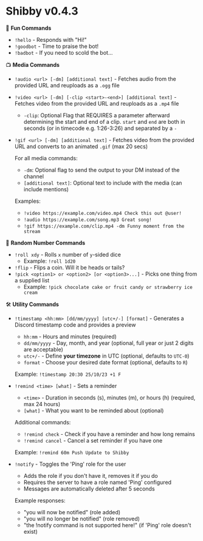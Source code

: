 # Shibby v0.4.3

🎈 **Fun Commands**
- `!hello` - Responds with "Hi!"
- `!goodbot` - Time to praise the bot!
- `!badbot` - If you need to scold the bot...

📺 **Media Commands**
- `!audio <url> [-dm] [additional text]` - Fetches audio from the provided URL and reuploads as a `.ogg` file
- `!video <url> [-dm] [-clip <start>-<end>] [additional text]` - Fetches video from the provided URL and reuploads as a `.mp4` file
  - `-clip`: Optional Flag that REQUIRES a parameter afterward determining the start and end of a clip. `start` and `end` are both in seconds (or in timecode e.g. 1:26-3:26) and separated by a `-`
- `!gif <url> [-dm] [additional text]` - Fetches video from the provided URL and converts to an animated `.gif` (max 20 secs)

  For all media commands:
  - `-dm`: Optional flag to send the output to your DM instead of the channel
  - `[additional text]`: Optional text to include with the media (can include mentions)
  
  Examples:
  - `!video https://example.com/video.mp4 Check this out @user!`
  - `!audio https://example.com/song.mp3 Great song!`
  - `!gif https://example.com/clip.mp4 -dm Funny moment from the stream`

🎲 **Random Number Commands**
- `!roll xdy` - Rolls `x` number of `y`-sided dice
  - Example: `!roll 1d20`
- `!flip` - Flips a coin. Will it be heads or tails?
- `!pick <option1> or <option2> [or <option3>...]` - Picks one thing from a supplied list
  - Example: `!pick chocolate cake or fruit candy or strawberry ice cream`

🛠️ **Utility Commands**
- `!timestamp <hh:mm> [dd/mm/yyyy] [utc+/-] [format]` - Generates a Discord timestamp code and provides a preview
  - `hh:mm` - Hours and minutes (required)
  - `dd/mm/yyyy` - Day, month, and year (optional, full year or just 2 digits are acceptable)
  - `utc+/-` - Define **your timezone** in UTC (optional, defaults to `UTC-0`)
  - `format` - Choose your desired date format (optional, defaults to `R`)
  
  Example: `!timestamp 20:30 25/10/23 +1 F`

- `!remind <time> [what]` - Sets a reminder
  - `<time>` - Duration in seconds (s), minutes (m), or hours (h) (required, max 24 hours)
  - `[what]` - What you want to be reminded about (optional)
  
  Additional commands:
  - `!remind check` - Check if you have a reminder and how long remains
  - `!remind cancel` - Cancel a set reminder if you have one

  Example: `!remind 60m Push Update to Shibby`

- `!notify` - Toggles the 'Ping' role for the user
  - Adds the role if you don't have it, removes it if you do
  - Requires the server to have a role named 'Ping' configured
  - Messages are automatically deleted after 5 seconds
  
  Example responses:
  - "you will now be notified" (role added)
  - "you will no longer be notified" (role removed)
  - "the !notify command is not supported here!" (if 'Ping' role doesn't exist)
